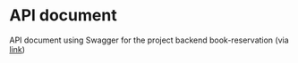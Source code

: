 # API document

API document using Swagger for the project backend book-reservation (via [link](https://github.com/riofed5/Book-reservation-BACKEND))

